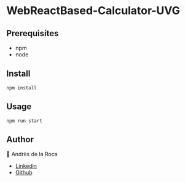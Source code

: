 # WebReactBased-Calculator-UVG  

## Prerequisites
- npm
- node 
## Install
```
npm install
```
## Usage
```
npm run start
```
## Author
:bust_in_silhouette: Andrès de la Roca  
- <a href = "https://www.linkedin.com/in/andr%C3%A8s-de-la-roca-pineda-10a40319b/">Linkedin</a>
- <a href="https://github.com/andresdlRoca">Github</a>
